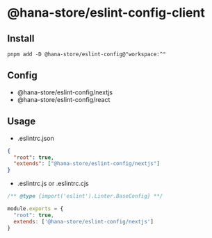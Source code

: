 # @hana-store/eslint-config-client
## Install
```
pnpm add -D @hana-store/eslint-config@"workspace:^"
```
## Config
- @hana-store/eslint-config/nextjs
- @hana-store/eslint-config/react
## Usage
- .eslintrc.json
```json
{
  "root": true,
  "extends": ["@hana-store/eslint-config/nextjs"]
}
```
- .eslintrc.js or .eslintrc.cjs
```js
/** @type {import('eslint').Linter.BaseConfig} **/

module.exports = {
  "root": true,
  extends: ['@hana-store/eslint-config/nextjs']
}
```